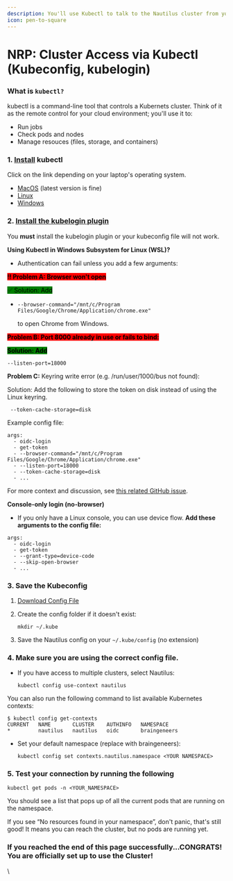 ```yaml
---
description: You'll use Kubectl to talk to the Nautilus cluster from your computer.
icon: pen-to-square
---
```


# NRP: Cluster Access via Kubectl (Kubeconfig, kubelogin)

### What is `kubectl?`

kubectl is a command-line tool that controls a Kubernets cluster. Think of it as the remote control for your cloud environment; you'll use it to:&#x20;

* Run jobs
* Check pods and nodes
* Manage resouces (files, storage, and containers)

### 1. [Install](https://kubernetes.io/docs/tasks/tools/) kubectl

Click on the link depending on your laptop's operating system.&#x20;

* [MacOS](https://kubernetes.io/docs/tasks/tools/install-kubectl-macos/) (latest version is fine)
* [Linux](https://kubernetes.io/docs/tasks/tools/install-kubectl-linux/)
* [Windows](https://kubernetes.io/docs/tasks/tools/install-kubectl-windows/)

### 2. [Install the kubelogin plugin](https://github.com/int128/kubelogin?tab=readme-ov-file#setup)

You **must** install the kubelogin plugin or your kubeconfig file will not work.

**Using Kubectl in Windows Subsystem for Linux (WSL)?**

* Authentication can fail unless you add a few arguments:

<mark style="background-color:red;">**‼️ Problem A: Browser won't open**</mark>

<mark style="background-color:green;">✅ Solution: Add</mark>

*   ```
    --browser-command="/mnt/c/Program Files/Google/Chrome/Application/chrome.exe"
    ```

    to open Chrome from Windows.

<mark style="background-color:red;">**Problem B: Port 8000 already in use or fails to bind:**</mark>&#x20;

<mark style="background-color:green;">**Solution: Add**</mark>&#x20;

```
--listen-port=18000
```

**Problem C:** Keyring write error (e.g. /run/user/1000/bus not found):&#x20;

Solution: Add the following to store the token on disk instead of using the Linux keyring.

```
 --token-cache-storage=disk
```

Example config file:

```
args:
  - oidc-login
  - get-token
  - --browser-command="/mnt/c/Program Files/Google/Chrome/Application/chrome.exe"
  - --listen-port=18000
  - --token-cache-storage=disk
  - ...
```

For more context and discussion, see [this related GitHub issue](https://github.com/int128/kubelogin/issues/535).

**Console-only login (no-browser)**

* If you only have a Linux console, you can use device flow. **Add these arguments to the config file:**

```
args:
  - oidc-login
  - get-token
  - --grant-type=device-code
  - --skip-open-browser
  - ...
```

### 3. Save the Kubeconfig&#x20;

1. [Download Config File](https://nrp.ai/config)
2.  Create the config folder if it doesn't exist:

    ```
    mkdir ~/.kube
    ```
3. Save the Nautilus config on your  `~/.kube/config` (no extension)

### 4. Make sure you are using the correct config file.

*   If you have access to multiple clusters, select Nautilus:&#x20;

    ```
    kubectl config use-context nautilus
    ```

You can also run the following command to list available Kubernetes contexts:

```
$ kubectl config get-contexts
CURRENT   NAME       CLUSTER    AUTHINFO   NAMESPACE
*         nautilus   nautilus   oidc       braingeneers
```

*   Set your default namespace (replace with braingeneers):&#x20;

    ```
    kubectl config set contexts.nautilus.namespace <YOUR NAMESPACE>
    ```

### 5. Test your connection by running the following

```
kubectl get pods -n <YOUR_NAMESPACE>
```

You should see a list that pops up of all the current pods that are running on the namespace.&#x20;

If you see “No resources found in your namespace”, don't panic, that's still good! It means you can reach the cluster, but no pods are running yet.

### If you reached the end of this page successfully...CONGRATS! You are officially set up to use the Cluster!

\


